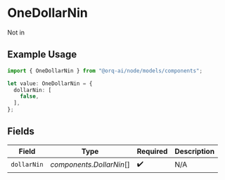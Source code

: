 # OneDollarNin

Not in

## Example Usage

```typescript
import { OneDollarNin } from "@orq-ai/node/models/components";

let value: OneDollarNin = {
  dollarNin: [
    false,
  ],
};
```

## Fields

| Field                    | Type                     | Required                 | Description              |
| ------------------------ | ------------------------ | ------------------------ | ------------------------ |
| `dollarNin`              | *components.DollarNin*[] | :heavy_check_mark:       | N/A                      |